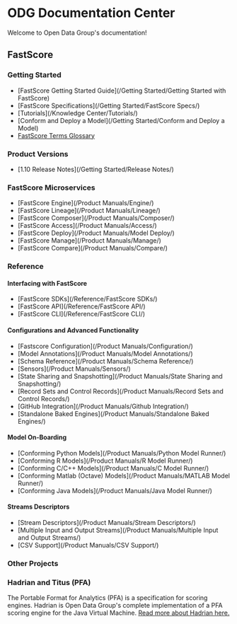 # ODG Documentation Center

Welcome to Open Data Group's documentation!

<!-- Search Bar -->
<!--<form action="/search.html" method="get">-->
<!--    <label for="search_box">Search</label>-->
<!--    <input type="text" id="search_box" name="query">-->
<!--    <input type="submit" value="search">-->
<!--</form>-->


## FastScore

### Getting Started

- [FastScore Getting Started Guide](/Getting Started/Getting Started with FastScore)
- [FastScore Specifications](/Getting Started/FastScore Specs/)
- [Tutorials](/Knowledge Center/Tutorials/)
- [Conform and Deploy a Model](/Getting Started/Conform and Deploy a Model)
- [FastScore Terms Glossary](/Glossary/)

### Product Versions
- [1.10 Release Notes](/Getting Started/Release Notes/)



### FastScore Microservices 

- [FastScore Engine](/Product Manuals/Engine/)
- [FastScore Lineage](/Product Manuals/Lineage/)
- [FastScore Composer](/Product Manuals/Composer/)
- [FastScore Access](/Product Manuals/Access/)
- [FastScore Deploy](/Product Manuals/Model Deploy/)
- [FastScore Manage](/Product Manuals/Manage/)
- [FastScore Compare](/Product Manuals/Compare/)



### Reference

#### Interfacing with FastScore
- [FastScore SDKs](/Reference/FastScore SDKs/)
- [FastScore API](/Reference/FastScore API/)
- [FastScore CLI](/Reference/FastScore CLI/)

#### Configurations and Advanced Functionality

- [Fastscore Configuration](/Product Manuals/Configuration/)
- [Model Annotations](/Product Manuals/Model Annotations/)
- [Schema Reference](/Product Manuals/Schema Reference/)
- [Sensors](/Product Manuals/Sensors/)
- [State Sharing and Snapshotting](/Product Manuals/State Sharing and Snapshotting/)
- [Record Sets and Control Records](/Product Manuals/Record Sets and Control Records/)
- [GitHub Integration](/Product Manuals/Github Integration/)
- [Standalone Baked Engines](/Product Manuals/Standalone Baked Engines/)

#### Model On-Boarding

- [Conforming Python Models](/Product Manuals/Python Model Runner/)
- [Conforming R Models](/Product Manuals/R Model Runner/)
- [Conforming C/C++ Models](/Product Manuals/C Model Runner/)
- [Conforming Matlab (Octave) Models](/Product Manuals/MATLAB Model Runner/)
- [Conforming Java Models](/Product Manuals/Java Model Runner/)

#### Streams Descriptors

- [Stream Descriptors](/Product Manuals/Stream Descriptors/)
- [Multiple Input and Output Streams](/Product Manuals/Multiple Input and Output Streams/)
- [CSV Support](/Product Manuals/CSV Support/)

### Other Projects

### Hadrian and Titus (PFA)

The Portable Format for Analytics (PFA) is a specification for scoring engines.
Hadrian is Open Data Group's complete implementation of a PFA scoring engine for
the Java Virtual Machine. [Read more about Hadrian here.](Hadrian)

